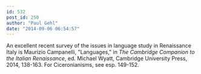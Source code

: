 ```yaml
---
id: 532
post_id: 250
author: "Paul Gehl"
date: "2014-09-06 06:54:57"
---
```

An excellent recent survey of the issues in language study in Renaissance Italy is Maurizio Campanelli, "Languages," in <em>The Cambridge Companion to the Italian Renaissance</em>, ed. Michael Wyatt, Cambridge University Press, 2014, 138-163. For Ciceronianisms, see esp. 149-152.
